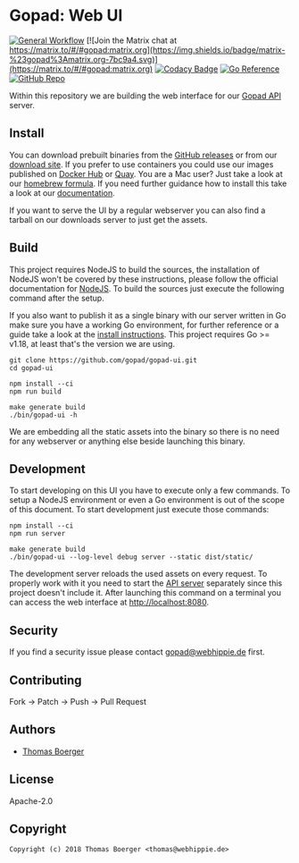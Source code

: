 # Gopad: Web UI

[![General Workflow](https://github.com/gopad/gopad-ui/actions/workflows/general.yml/badge.svg)](https://github.com/gopad/gopad-ui/actions/workflows/general.yml) [![Join the Matrix chat at https://matrix.to/#/#gopad:matrix.org](https://img.shields.io/badge/matrix-%23gopad%3Amatrix.org-7bc9a4.svg)](https://matrix.to/#/#gopad:matrix.org) [![Codacy Badge](https://app.codacy.com/project/badge/Grade/df9689895d604266ab02a3e18a686b0a)](https://www.codacy.com/gh/gopad/gopad-ui/dashboard?utm_source=github.com&utm_medium=referral&utm_content=gopad/gopad-ui&utm_campaign=Badge_Grade) [![Go Reference](https://pkg.go.dev/badge/github.com/gopad/gopad-ui.svg)](https://pkg.go.dev/github.com/gopad/gopad-ui) [![GitHub Repo](https://img.shields.io/badge/github-repo-yellowgreen)](https://github.com/gopad/gopad-ui)

Within this repository we are building the web interface for our
[Gopad API][api] server.

## Install

You can download prebuilt binaries from the [GitHub releases][releases] or from
our [download site][downloads]. If you prefer to use containers you could use
our images published on [Docker Hub][dockerhub] or [Quay][quay]. You are a Mac
user? Just take a look at our [homebrew formula][homebrew]. If you need further
guidance how to install this take a look at our [documentation][docs].

If you want to serve the UI by a regular webserver you can also find a tarball
on our downloads server to just get the assets.

## Build

This project requires NodeJS to build the sources, the installation of NodeJS
won't be covered by these instructions, please follow the official documentation
for [NodeJS][nodejs]. To build the sources just execute the following command
after the setup.

If you also want to publish it as a single binary with our server written in Go
make sure you have a working Go environment, for further reference or a guide
take a look at the [install instructions][golang]. This project requires
Go >= v1.18, at least that's the version we are using.

```console
git clone https://github.com/gopad/gopad-ui.git
cd gopad-ui

npm install --ci
npm run build

make generate build
./bin/gopad-ui -h
```

We are embedding all the static assets into the binary so there is no need for
any webserver or anything else beside launching this binary.

## Development

To start developing on this UI you have to execute only a few commands. To setup
a NodeJS environment or even a Go environment is out of the scope of this
document. To start development just execute those commands:

```console
npm install --ci
npm run server

make generate build
./bin/gopad-ui --log-level debug server --static dist/static/
```

The development server reloads the used assets on every request. To properly
work with it you need to start the [API server][api] separately since this
project doesn't include it. After launching this command on a terminal you can
access the web interface at [http://localhost:8080](http://localhost:8080).

## Security

If you find a security issue please contact
[gopad@webhippie.de](mailto:gopad@webhippie.de) first.

## Contributing

Fork -> Patch -> Push -> Pull Request

## Authors

-   [Thomas Boerger](https://github.com/tboerger)

## License

Apache-2.0

## Copyright

```console
Copyright (c) 2018 Thomas Boerger <thomas@webhippie.de>
```

[api]: https://github.com/gopad/gopad-api
[docs]: https://gopad.eu
[releases]: https://github.com/gopad/gopad-ui/releases
[downloads]: http://dl.gopad.eu/ui
[dockerhub]: https://hub.docker.com/r/gopad/gopad-ui/tags/
[quay]: https://quay.io/repository/gopad/gopad-ui?tab=tags
[homebrew]: https://github.com/gopad/homebrew-gopad
[nodejs]: https://nodejs.org/en/download/package-manager/
[golang]: http://golang.org/doc/install.html
